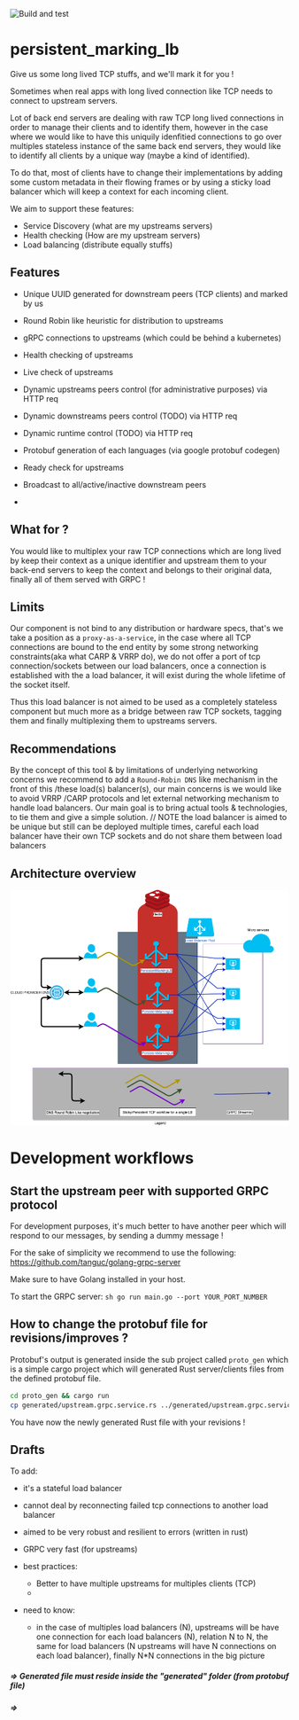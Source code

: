![Build and test](https://github.com/tanguc/PersistentMarkingLB/workflows/Build%20and%20test/badge.svg?branch=master)

# persistent_marking_lb
Give us some long lived TCP stuffs, and we'll mark it for you !

Sometimes when real apps with long lived connection like TCP needs to connect
 to upstream servers.
 
Lot of back end servers are dealing with raw TCP long lived connections in
order to manage their clients and to identify them, however in the case
where we would like to have this uniquily idenfitied connections to go over
multiples stateless instance of the same back end servers, they would like
to identify all clients by a unique way (maybe a kind of identified).
    
To do that, most of clients have to change their implementations by adding
some custom metadata in their flowing frames or by using a sticky load
balancer which will keep a context for each incoming client.

We aim to support these features:

- Service Discovery (what are my upstreams servers)
- Health checking (How are my upstream servers)
- Load balancing (distribute equally stuffs)

## Features
- Unique UUID generated for downstream peers (TCP clients) and marked by us
- Round Robin like heuristic for distribution to upstreams
- gRPC connections to upstreams (which could be behind a kubernetes)
- Health checking of upstreams
- Live check of upstreams
- Dynamic upstreams peers control (for administrative purposes) via HTTP req
- Dynamic downstreams peers control (TODO) via HTTP req
- Dynamic runtime control (TODO) via HTTP req
- Protobuf generation of each languages (via google protobuf codegen)

- Ready check for upstreams
- Broadcast to all/active/inactive downstream peers
- 

## What for ?

You would like to multiplex your raw TCP connections which are long lived by
keep their context as a unique identifier and upstream them to your back-end
servers to keep the context and belongs to their original data, finally
all of them served with GRPC ! 


## Limits

Our component is not bind to any distribution or hardware specs, that's we take a
position as a `proxy-as-a-service`, in the case where all TCP connections are bound
to the end entity by some strong networking constraints(aka what CARP
& VRRP do), we do not offer a port of tcp connection/sockets between our load
balancers, once a connection is established with the a load balancer, it
will exist during the whole lifetime of the socket itself. 

Thus this load balancer is not aimed to be used as a completely stateless
component but much more as a bridge between raw TCP sockets,
tagging them and finally multiplexing them to upstreams servers.

## Recommendations

By the concept of this tool & by limitations of underlying networking concerns
we recommend to add a `Round-Robin DNS` like mechanism in the front of this
/these load(s) balancer(s), our main concerns is we would like to avoid VRRP
/CARP protocols and let external networking mechanism to handle load balancers.
Our main goal is to bring actual tools & technologies, to tie them and give a
simple solution. // NOTE the load balancer is aimed to be unique but still can be deployed multiple times, careful each load balancer have their own TCP sockets and do not share them between load balancers   
 
 ## Architecture overview
 
 ![Architecture overview](./PersistentMarkingLB_architecture_overview.png)
 

# **Development workflows**

## Start the upstream peer with supported GRPC protocol

For development purposes, it's much better to have another peer which will respond
to our messages, by sending a dummy message !

For the sake of simplicity we recommend to use the following:
https://github.com/tanguc/golang-grpc-server

Make sure to have Golang installed in your host.

To start the GRPC server:
``sh
go run main.go --port YOUR_PORT_NUMBER 
``

## How to change the protobuf file for revisions/improves ?

Protobuf's output is generated inside the sub project called `proto_gen` which is a simple cargo project which will generated Rust server/clients files from the defined protobuf file.

```bash
cd proto_gen && cargo run
cp generated/upstream.grpc.service.rs ../generated/upstream.grpc.service.rs
```

You have now the newly generated Rust file with your revisions !

## Drafts

To add:

- it's a stateful load balancer
- cannot deal by reconnecting failed tcp connections to another load balancer
- aimed to be very robust and resilient to errors (written in rust)
- GRPC very fast (for upstreams)
- best practices:
  - Better to have multiple upstreams for multiples clients (TCP)
  - 

- need to know:
  - in the case of multiples load balancers (N), upstreams will be have one connection for each load balancers (N), relation N to N, the same for load balancers (N upstreams will have N connections on each load balancer), finally N*N connections in the big picture




##### => Generated file must reside inside the "generated" folder (from protobuf file)
##### =>  